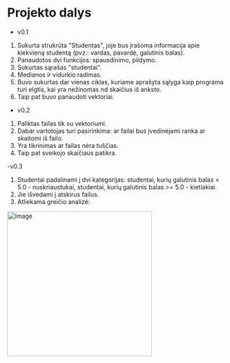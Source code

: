 # Projekto dalys

- v0.1
1. Sukurta strukrūta "Studentas", joje bus įrašoma informacija apie kiekvieną studentą (pvz.: vardas, pavardė, galutinis balas).
2. Panaudotos dvi funkcijos: spausdinimo, pildymo.
3. Sukurtas sąrašas "studentai".
4. Medianos ir vidurkio radimas.
5. Buvo sukurtas dar vienas ciklas, kuriame aprašyta sąlyga kaip programa turi elgtis, kai yra nežinomas nd skaičius iš anksto.
6. Taip pat buvo panaudoti vektoriai.

- v0.2
1. Paliktas failas tik su vektoriumi.
2. Dabar vartotojas turi pasirinkima: ar failai bus įvedinėjami ranka ar skaitomi iš failo.
3. Yra tikrinimas ar failas nėra tuščias.
4. Taip pat sveikojo skaičiaus patikra.

-v0.3
1. Studentai padalinami į dvi kategorijas:
studentai, kurių galutinis balas < 5.0 - nuskriaustukai,
studentai, kurių galutinis balas >= 5.0 - kietiakiai.
2. Jie išvedami į atskirus failus.
3. Atliekama greičio analizė:
<img width="335" alt="image" src="https://user-images.githubusercontent.com/91346039/197010534-02c85fe0-6b68-460b-b216-fb82ed822e56.png">


